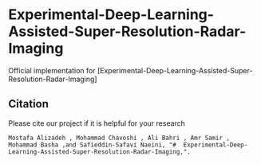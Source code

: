 # Experimental-Deep-Learning-Assisted-Super-Resolution-Radar-Imaging

Official implementation for [Experimental-Deep-Learning-Assisted-Super-Resolution-Radar-Imaging]

## Citation
Please cite our project if it is helpful for your research
```
Mostafa Alizadeh , Mohammad Chavoshi , Ali Bahri , Amr Samir , Mohammad Basha ,and Safieddin-Safavi Naeini, "#  Experimental-Deep-Learning-Assisted-Super-Resolution-Radar-Imaging,".
